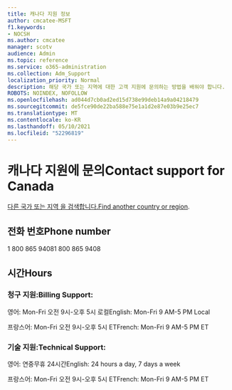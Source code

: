 ```yaml
---
title: 캐나다 지원 정보
author: cmcatee-MSFT
f1.keywords:
- NOCSH
ms.author: cmcatee
manager: scotv
audience: Admin
ms.topic: reference
ms.service: o365-administration
ms.collection: Adm_Support
localization_priority: Normal
description: 해당 국가 또는 지역에 대한 고객 지원에 문의하는 방법을 배워야 합니다.
ROBOTS: NOINDEX, NOFOLLOW
ms.openlocfilehash: ad044d7cb0ad2ed15d738e99deb14a9a04218479
ms.sourcegitcommit: de5fce90de22ba588e75e1a1d2e87e03b9e25ec7
ms.translationtype: MT
ms.contentlocale: ko-KR
ms.lasthandoff: 05/10/2021
ms.locfileid: "52296819"
---
```

# <a name="contact-support-for-canada"></a><span data-ttu-id="a1562-103">캐나다 지원에 문의</span><span class="sxs-lookup"><span data-stu-id="a1562-103">Contact support for Canada</span></span>

<span data-ttu-id="a1562-104">[다른 국가 또는 지역 을 검색합니다.](../../business-video/get-help-support.md)</span><span class="sxs-lookup"><span data-stu-id="a1562-104">[Find another country or region](../../business-video/get-help-support.md).</span></span>

## <a name="phone-number"></a><span data-ttu-id="a1562-105">전화 번호</span><span class="sxs-lookup"><span data-stu-id="a1562-105">Phone number</span></span>
<span data-ttu-id="a1562-106">1 800 865 9408</span><span class="sxs-lookup"><span data-stu-id="a1562-106">1 800 865 9408</span></span>

## <a name="hours"></a><span data-ttu-id="a1562-107">시간</span><span class="sxs-lookup"><span data-stu-id="a1562-107">Hours</span></span>
### <a name="billing-support"></a><span data-ttu-id="a1562-108">청구 지원:</span><span class="sxs-lookup"><span data-stu-id="a1562-108">Billing Support:</span></span>

<span data-ttu-id="a1562-109">영어: Mon-Fri 오전 9시-오후 5시 로컬</span><span class="sxs-lookup"><span data-stu-id="a1562-109">English: Mon-Fri 9 AM-5 PM Local</span></span>

<span data-ttu-id="a1562-110">프랑스어: Mon-Fri 오전 9시-오후 5시 ET</span><span class="sxs-lookup"><span data-stu-id="a1562-110">French: Mon-Fri 9 AM-5 PM ET</span></span>

### <a name="technical-support"></a><span data-ttu-id="a1562-111">기술 지원:</span><span class="sxs-lookup"><span data-stu-id="a1562-111">Technical Support:</span></span>

<span data-ttu-id="a1562-112">영어: 연중무휴 24시간</span><span class="sxs-lookup"><span data-stu-id="a1562-112">English: 24 hours a day, 7 days a week</span></span>

<span data-ttu-id="a1562-113">프랑스어: Mon-Fri 오전 9시-오후 5시 ET</span><span class="sxs-lookup"><span data-stu-id="a1562-113">French: Mon-Fri 9 AM-5 PM ET</span></span>
